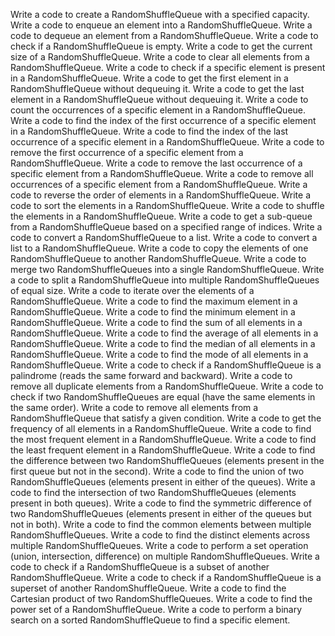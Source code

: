 Write a code to create a RandomShuffleQueue with a specified capacity.
Write a code to enqueue an element into a RandomShuffleQueue.
Write a code to dequeue an element from a RandomShuffleQueue.
Write a code to check if a RandomShuffleQueue is empty.
Write a code to get the current size of a RandomShuffleQueue.
Write a code to clear all elements from a RandomShuffleQueue.
Write a code to check if a specific element is present in a RandomShuffleQueue.
Write a code to get the first element in a RandomShuffleQueue without dequeuing it.
Write a code to get the last element in a RandomShuffleQueue without dequeuing it.
Write a code to count the occurrences of a specific element in a RandomShuffleQueue.
Write a code to find the index of the first occurrence of a specific element in a RandomShuffleQueue.
Write a code to find the index of the last occurrence of a specific element in a RandomShuffleQueue.
Write a code to remove the first occurrence of a specific element from a RandomShuffleQueue.
Write a code to remove the last occurrence of a specific element from a RandomShuffleQueue.
Write a code to remove all occurrences of a specific element from a RandomShuffleQueue.
Write a code to reverse the order of elements in a RandomShuffleQueue.
Write a code to sort the elements in a RandomShuffleQueue.
Write a code to shuffle the elements in a RandomShuffleQueue.
Write a code to get a sub-queue from a RandomShuffleQueue based on a specified range of indices.
Write a code to convert a RandomShuffleQueue to a list.
Write a code to convert a list to a RandomShuffleQueue.
Write a code to copy the elements of one RandomShuffleQueue to another RandomShuffleQueue.
Write a code to merge two RandomShuffleQueues into a single RandomShuffleQueue.
Write a code to split a RandomShuffleQueue into multiple RandomShuffleQueues of equal size.
Write a code to iterate over the elements of a RandomShuffleQueue.
Write a code to find the maximum element in a RandomShuffleQueue.
Write a code to find the minimum element in a RandomShuffleQueue.
Write a code to find the sum of all elements in a RandomShuffleQueue.
Write a code to find the average of all elements in a RandomShuffleQueue.
Write a code to find the median of all elements in a RandomShuffleQueue.
Write a code to find the mode of all elements in a RandomShuffleQueue.
Write a code to check if a RandomShuffleQueue is a palindrome (reads the same forward and backward).
Write a code to remove all duplicate elements from a RandomShuffleQueue.
Write a code to check if two RandomShuffleQueues are equal (have the same elements in the same order).
Write a code to remove all elements from a RandomShuffleQueue that satisfy a given condition.
Write a code to get the frequency of all elements in a RandomShuffleQueue.
Write a code to find the most frequent element in a RandomShuffleQueue.
Write a code to find the least frequent element in a RandomShuffleQueue.
Write a code to find the difference between two RandomShuffleQueues (elements present in the first queue but not in the second).
Write a code to find the union of two RandomShuffleQueues (elements present in either of the queues).
Write a code to find the intersection of two RandomShuffleQueues (elements present in both queues).
Write a code to find the symmetric difference of two RandomShuffleQueues (elements present in either of the queues but not in both).
Write a code to find the common elements between multiple RandomShuffleQueues.
Write a code to find the distinct elements across multiple RandomShuffleQueues.
Write a code to perform a set operation (union, intersection, difference) on multiple RandomShuffleQueues.
Write a code to check if a RandomShuffleQueue is a subset of another RandomShuffleQueue.
Write a code to check if a RandomShuffleQueue is a superset of another RandomShuffleQueue.
Write a code to find the Cartesian product of two RandomShuffleQueues.
Write a code to find the power set of a RandomShuffleQueue.
Write a code to perform a binary search on a sorted RandomShuffleQueue to find a specific element.
